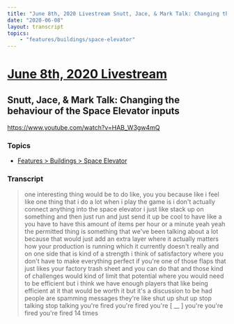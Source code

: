 ```yaml
---
title: "June 8th, 2020 Livestream Snutt, Jace, & Mark Talk: Changing the behaviour of the Space Elevator inputs"
date: "2020-06-08"
layout: transcript
topics:
    - "features/buildings/space-elevator"
---
```

# [June 8th, 2020 Livestream](../2020-06-08.md)
## Snutt, Jace, & Mark Talk: Changing the behaviour of the Space Elevator inputs
https://www.youtube.com/watch?v=HAB_W3gw4mQ

### Topics
* [Features > Buildings > Space Elevator](../topics/features/buildings/space-elevator.md)

### Transcript

> one interesting thing would be to do like, you you because like i feel like one thing that i do a lot when i play the game is i don't actually connect anything into the space elevator i just like stack up on something and then just run and just send it up be cool to have like a you have to have this amount of items per hour or a minute yeah yeah the permitted thing is something that we've been talking about a lot because that would just add an extra layer where it actually matters how your production is running which it currently doesn't really and on one side that is kind of a strength i think of satisfactory where you don't have to make everything perfect if you're one of those flaps that just likes your factory trash sheet and you can do that and those kind of challenges would kind of limit that potential where you would need to be efficient but i think we have enough players that like being efficient at it that would be worth it but it's a discussion to be had people are spamming messages they're like shut up shut up stop talking stop talking you're fired you're fired you're [ __ ] you're you're fired you're fired 14 times
